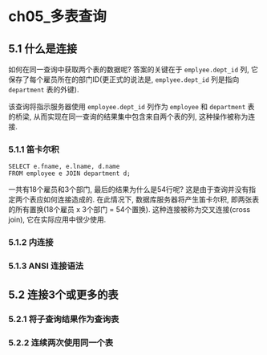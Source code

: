 # ch05_多表查询

## 5.1 什么是连接

如何在同一查询中获取两个表的数据呢? 答案的关键在于 `emplyee.dept_id` 列, 它保存了每个雇员所在的部门ID(更正式的说法是, `emplyee.dept_id` 列是指向 `department` 表的外键).

该查询将指示服务器使用 `employee.dept_id` 列作为 `employee` 和 `department` 表的桥梁, 从而实现在同一查询的结果集中包含来自两个表的列, 这种操作被称为连接. 

### 5.1.1 笛卡尔积

```mysql
SELECT e.fname, e.lname, d.name
FROM employee e JOIN department d;
```
一共有18个雇员和3个部门, 最后的结果为什么是54行呢? 这是由于查询并没有指定两个表应如何连接造成的. 在此情况下, 数据库服务器将产生笛卡尔积, 即两张表的所有置换(18个雇员 x 3个部门 = 54个置换). 这种连接被称为交叉连接(cross join), 它在实际应用中很少使用. 

### 5.1.2 内连接

### 5.1.3 ANSI 连接语法

## 5.2 连接3个或更多的表

### 5.2.1 将子查询结果作为查询表

### 5.2.2 连续两次使用同一个表

### 


